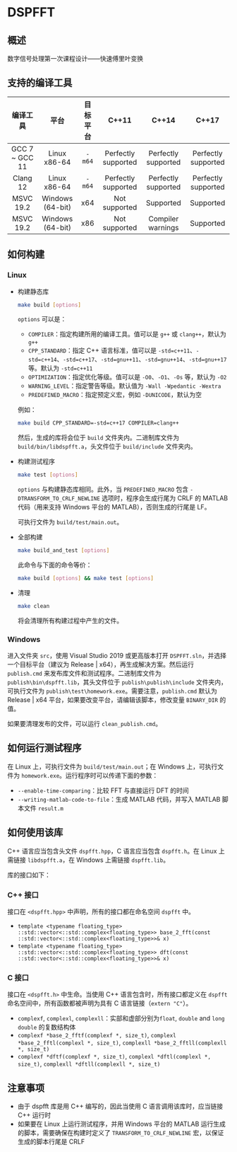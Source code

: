 # DSPFFT

## 概述

数字信号处理第一次课程设计——快速傅里叶变换  

## 支持的编译工具

|    编译工具     |       平台       | 目标平台 |        C++11        |        C++14        |        C++17        |
| :-------------: | :--------------: | :------: | :-----------------: | :-----------------: | :-----------------: |
| GCC 7 \~ GCC 11 |   Linux x86-64   |  `-m64`  | Perfectly supported | Perfectly supported | Perfectly supported |
|    Clang 12     |   Linux x86-64   |  `-m64`  | Perfectly supported | Perfectly supported | Perfectly supported |
|    MSVC 19.2    | Windows (64-bit) |   x64    |    Not supported    |      Supported      |      Supported      |
|    MSVC 19.2    | Windows (64-bit) |   x86    |    Not supported    |  Compiler warnings  |      Supported      |

## 如何构建

### Linux

+ 构建静态库  

  ```sh
  make build [options]
  ```

  `options` 可以是：  

  + `COMPILER`：指定构建所用的编译工具。值可以是 `g++` 或 `clang++`，默认为`g++`  
  + `CPP_STANDARD`：指定 C++ 语言标准，值可以是 `-std=c++11`、`-std=c++14`、`-std=c++17`、`-std=gnu++11`、`-std=gnu++14`、`-std=gnu++17` 等。默认为 `-std=c++11`  
  + `OPTIMIZATION`：指定优化等级。值可以是 `-O0`、`-O1`、`-Os` 等，默认为 `-O2`  
  + `WARNING_LEVEL`：指定警告等级。默认值为 `-Wall -Wpedantic -Wextra`  
  + `PREDEFINED_MACRO`：指定预定义宏，例如 `-DUNICODE`，默认为空

  例如：  

    ```sh
    make build CPP_STANDARD=-std=c++17 COMPILER=clang++
    ```

  然后，生成的库将会位于 `build` 文件夹内。二进制库文件为 `build/bin/libdspfft.a`，头文件位于 `build/include` 文件夹内。  

+ 构建测试程序  

  ```sh
  make test [options]
  ```

  `options` 与构建静态库相同。此外，当 `PREDEFINED_MACRO` 包含 `-DTRANSFORM_TO_CRLF_NEWLINE` 选项时，程序会生成行尾为 CRLF 的 MATLAB 代码（用来支持 Windows 平台的 MATLAB），否则生成的行尾是 LF。  

  可执行文件为 `build/test/main.out`。  

+ 全部构建  

  ```sh
  make build_and_test [options]
  ```

  此命令与下面的命令等价：  

  ```sh
  make build [options] && make test [options]
  ```

+ 清理  

  ```sh
  make clean
  ```

  将会清理所有构建过程中产生的文件。 

### Windows

进入文件夹 `src`，使用 Visual Studio 2019 或更高版本打开 `DSPFFT.sln`，并选择一个目标平台（建议为 Release | x64），再生成解决方案。然后运行 `publish.cmd` 来发布库文件和测试程序。二进制库文件为 `publish\bin\dspfft.lib`，其头文件位于 `publish\publish\include` 文件夹内，可执行文件为 `publish\test\homework.exe`。需要注意，`publish.cmd` 默认为 Release | x64 平台，如果要改变平台，请编辑该脚本，修改变量 `BINARY_DIR` 的值。  

如果要清理发布的文件，可以运行 `clean_publish.cmd`。  

## 如何运行测试程序

在 Linux 上，可执行文件为 `build/test/main.out`；在 Windows 上，可执行文件为 `homework.exe`。运行程序时可以传递下面的参数：  

+ `--enable-time-comparing`：比较 FFT 与直接运行 DFT 的时间  
+ `--writing-matlab-code-to-file`：生成 MATLAB 代码，并写入 MATLAB 脚本文件 `result.m`  

## 如何使用该库  

C++ 语言应当包含头文件 `dspfft.hpp`，C 语言应当包含 `dspfft.h`。在 Linux 上需链接 `libdspfft.a`，在 Windows 上需链接 `dspfft.lib`。  

库的接口如下：  

### C++ 接口

接口在 `<dspfft.hpp>` 中声明，所有的接口都在命名空间 `dspfft` 中。  

+ `template <typename floating_type> ::std::vector<::std::complex<floating_type>> base_2_fft(const ::std::vector<::std::complex<floating_type>>& x)`  
+ `template <typename floating_type> ::std::vector<::std::complex<floating_type>> dft(const ::std::vector<::std::complex<floating_type>>& x)`  

### C 接口

接口在 `<dspfft.h>` 中生命。当使用 C++ 语言包含时，所有接口都定义在 `dspfft` 命名空间中，所有函数都被声明为具有 C 语言链接（`extern "C"`）。  

+ `complexf`, `complexl`, `complexll`：实部和虚部分别为`float`, `double` and `long double` 的复数结构体  
+ `complexf *base_2_fftf(complexf *, size_t)`, `complexl *base_2_fftl(complexl *, size_t)`, `complexll *base_2_fftll(complexll *, size_t)`
+ `complexf *dftf(complexf *, size_t)`, `complexl *dftl(complexl *, size_t)`, `complexll *dftll(complexll *, size_t)`

## 注意事项  

+ 由于 dspfft 库是用 C++ 编写的，因此当使用 C 语言调用该库时，应当链接 C++ 运行时  
+ 如果要在 Linux 上运行测试程序，并用 Windows 平台的 MATLAB 运行生成的脚本，需要确保在构建时定义了 `TRANSFORM_TO_CRLF_NEWLINE` 宏，以保证生成的脚本行尾是 CRLF

